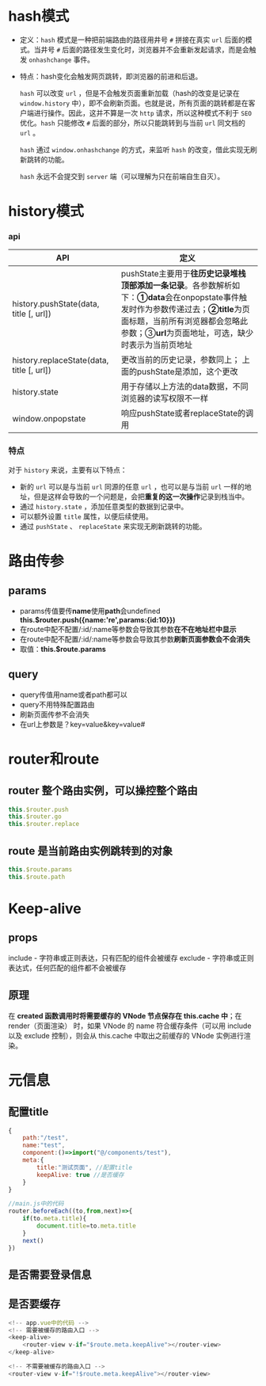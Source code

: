 # hash模式

- 定义：`hash` 模式是一种把前端路由的路径用井号 `#` 拼接在真实 `url` 后面的模式。当井号 `#` 后面的路径发生变化时，浏览器并不会重新发起请求，而是会触发 `onhashchange` 事件。

- 特点：hash变化会触发网页跳转，即浏览器的前进和后退。

  `hash` 可以改变 `url` ，但是不会触发页面重新加载（hash的改变是记录在 `window.history` 中），即不会刷新页面。也就是说，所有页面的跳转都是在客户端进行操作。因此，这并不算是一次 `http` 请求，所以这种模式不利于 `SEO` 优化。`hash` 只能修改 `#` 后面的部分，所以只能跳转到与当前 `url` 同文档的 `url` 。

  `hash` 通过 `window.onhashchange` 的方式，来监听 `hash` 的改变，借此实现无刷新跳转的功能。

  `hash` 永远不会提交到 `server` 端（可以理解为只在前端自生自灭）。

  

  

# history模式

### api

| API                                       | 定义                                                         |
| ----------------------------------------- | ------------------------------------------------------------ |
| history.pushState(data, title [, url])    | pushState主要用于**往历史记录堆栈顶部添加一条记录**。各参数解析如下：**①data**会在onpopstate事件触发时作为参数传递过去；**②title**为页面标题，当前所有浏览器都会忽略此参数；③**url**为页面地址，可选，缺少时表示为当前页地址 |
| history.replaceState(data, title [, url]) | 更改当前的历史记录，参数同上； 上面的pushState是添加，这个更改 |
| history.state                             | 用于存储以上方法的data数据，不同浏览器的读写权限不一样       |
| window.onpopstate                         | 响应pushState或者replaceState的调用                          |

### 特点

对于 `history` 来说，主要有以下特点：

- 新的 `url` 可以是与当前 `url` 同源的任意 `url` ，也可以是与当前 `url` 一样的地址，但是这样会导致的一个问题是，会把**重复的这一次操作**记录到栈当中。
- 通过 `history.state` ，添加任意类型的数据到记录中。
- 可以额外设置 `title` 属性，以便后续使用。
- 通过 `pushState` 、 `replaceState` 来实现无刷新跳转的功能。



# 路由传参

## params

- params传值要传**name**使用**path**会undefined **this.$router.push({name:'re',params:{id:10}})**
- 在route中配不配置/:id/:name等参数会导致其参数**在不在地址栏中显示**
- 在route中配不配置/:id/:name等参数会导致其参数**刷新页面参数会不会消失**
- 取值：**this.$route.params**

## query

- query传值用name或者path都可以
- query不用特殊配置路由
- 刷新页面传参不会消失
- 在url上参数是？key=value&key=value#

# router和route

## router 整个路由实例，可以操控整个路由

```js
this.$router.push
this.$router.go
this.$router.replace
```



## route 是当前路由实例跳转到的对象

```js
this.$route.params
this.$route.path
```

# Keep-alive

## props

include - 字符串或正则表达，只有匹配的组件会被缓存
exclude - 字符串或正则表达式，任何匹配的组件都不会被缓存

## 原理

在 **created 函数调用时将需要缓存的 VNode 节点保存在 this.cache 中**；在 render（页面渲染） 时，如果 VNode 的 name 符合缓存条件（可以用 include 以及 exclude 控制），则会从 this.cache 中取出之前缓存的 VNode 实例进行渲染。

# 元信息

## 配置title

```js
{
    path:"/test",
    name:"test",
    component:()=>import("@/components/test"),
    meta:{
        title:"测试页面", //配置title
        keepAlive: true //是否缓存
    }
}
```

```js
//main.js中的代码
router.beforeEach((to,from,next)=>{
    if(to.meta.title){
        document.title=to.meta.title
    }
    next()
})
```



## 是否需要登录信息

## 是否要缓存

```js
<!-- app.vue中的代码 -->
<!-- 需要被缓存的路由入口 -->
<keep-alive>  
    <router-view v-if="$route.meta.keepAlive"></router-view>
</keep-alive>

<!-- 不需要被缓存的路由入口 -->
<router-view v-if="!$route.meta.keepAlive"></router-view>
```

